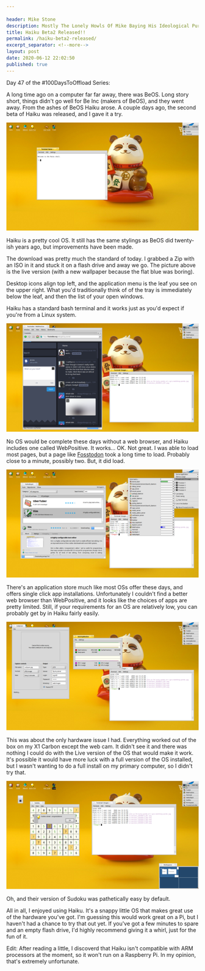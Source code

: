 ```yaml
---

header: Mike Stone
description: Mostly The Lonely Howls Of Mike Baying His Ideological Purity At The Moon
title: Haiku Beta2 Released!!
permalink: /haiku-beta2-released/
excerpt_separator: <!--more-->
layout: post
date: 2020-06-12 22:02:50
published: true
---
```



Day 47 of the #100DaysToOffload Series:

A long time ago on a computer far far away, there was BeOS. Long story short, things didn't go well for Be Inc (makers of BeOS), and they went away. From the ashes of BeOS Haiku arose. A couple days ago, the second beta of Haiku was released, and I gave it a try.

<!--more-->

![](/assets/images/MD3eVIW.png)

Haiku is a pretty cool OS. It still has the same stylings as BeOS did twenty-ish years ago, but improvements have been made. 

The download was pretty much the standard of today. I grabbed a Zip with an ISO in it and stuck it on a flash drive and away we go. The picture above is the live version (with a new wallpaper because the flat blue was boring). 

Desktop icons align top left, and the application menu is the leaf you see on the upper right. What you'd traditionally think of of the tray is immediately below the leaf, and then the list of your open windows.

Haiku has a standard bash terminal and it works just as you'd expect if you're from a Linux system. 

![](/assets/images/1v3VV92.png)

No OS would be complete these days without a web browser, and Haiku includes one called WebPositive. It works... OK. Not great. I was able to load most pages, but a page like [Fosstodon](https://fosstodon.org) took a long time to load. Probably close to a minute, possibly two. But, it did load.

![](/assets/images/bQLMY2e.png)

There's an application store much like most OSs offer these days, and offers single click app installations. Unfortunately I couldn't find a better web browser than WebPositive, and it looks like the choices of apps are pretty limited. Still, if your requirements for an OS are relatively low, you can probably get by in Haiku fairly easily.

![](/assets/images/j8poJVI.png)

This was about the only hardware issue I had. Everything worked out of the box on my X1 Carbon except the web cam. It didn't see it and there was nothing I could do with the Live version of the OS that would make it work. It's possible it would have more luck with a full version of the OS installed, but I wasn't wanting to do a full install on my primary computer, so I didn't try that.

![](/assets/images/BYZk1dT.png)

Oh, and their version of Sudoku was pathetically easy by default.

All in all, I enjoyed using Haiku. It's a snappy little OS that makes great use of the hardware you've got. I'm guessing this would work great on a Pi, but I haven't had a chance to try that out yet. If you've got a few minutes to spare and an empty flash drive, I'd highly recommend giving it a whirl, just for the fun of it.

Edit: After reading a little, I discoverd that Haiku isn't compatible with ARM processors at the moment, so it won't run on a Raspberry Pi. In my opinion, that's extremely unfortunate.

